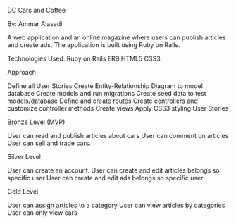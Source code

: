 DC Cars and Coffee

By: Ammar Alasadi

A web application and an online magazine where users can publish articles and create ads. The application is built using Ruby on Rails.

Technologies Used:
Ruby on Rails
ERB
HTML5
CSS3


Approach


Define all User Stories
Create Entity-Relationship Diagram to model database
Create models and run migrations
Create seed data to test models/database
Define and create routes
Create controllers and customize controller methods
Create views
Apply CSS3 styling
User Stories

Bronze Level (MVP)

User can read and publish articles about cars
User can comment on articles
User can sell and trade cars.

Silver Level

User can create an account.
User can create and edit articles belongs so specific user
User can create and edit ads  belongs so specific user

Gold Level 

User can assign articles to a category
User can view articles by categories
User can only view cars
